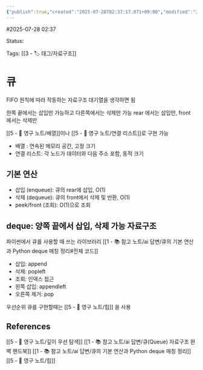 ```yaml
---
{"publish":true,"created":"2025-07-28T02:37:17.071+09:00","modified":"2025-08-01T00:19:45.518+09:00","cssclasses":""}
---
```


#2025-07-28 02:37

Status: 

Tags: [[3 - 🏷️ 태그/자료구조]]

# 큐
FIFO 원칙에 따라 작동하는 자료구조
대기열을 생각하면 됨

한쪽 끝에서는 삽입만 가능하고 다른쪽에서는 삭제만 가능
rear 에서는 삽입만, front 에서는 삭제만

[[5 - 💎 영구 노트/배열]]이나 [[5 - 💎 영구 노트/연결 리스트]]로 구현 가능
- 배열 : 연속된 메모리 공간,  고정 크기
- 연결 리스트: 각 노드가 데이터와 다음 주소 포함, 동적 크기
## 기본 연산
- 삽입 (enqueue): 큐의 rear에 삽입, O(1)
- 삭제 (dequeue): 큐의 front에서 삭제 및 반환, O(1)
- peek/front (조회): O(1)으로 조회


## deque: 양쪽 끝에서 삽입, 삭제 가능 자료구조
파이썬에서 큐를 사용할 때 쓰는 라이브러리 [[1 - 📚 참고 노트/ai 답변/큐의 기본 연산과 Python deque 매칭 정리#전체 코드]]
- 삽입: append
- 삭제: popleft
- 조회: 인덱스 접근
- 왼쪽 삽입: appendleft
- 오른쪽 제거: pop

우선순위 큐를 구현할때는 [[5 - 💎 영구 노트/힙]] 을 사용
## References
 [[5 - 💎 영구 노트/깊이 우선 탐색]]
 [[1 - 📚 참고 노트/ai 답변/큐(Queue) 자료구조 완벽 핸드북]]
 [[1 - 📚 참고 노트/ai 답변/큐의 기본 연산과 Python deque 매칭 정리]]
[[5 - 💎 영구 노트/힙]]